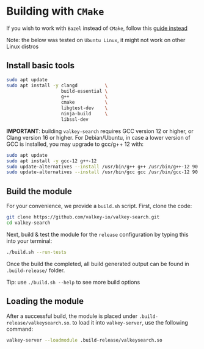# Building with `CMake`

If you wish to work with `Bazel` instead of `CMake`, follow this [guide instead][1]

Note: the below was tested on `Ubuntu Linux`, it might not work on other Linux distros

## Install basic tools

```bash
sudo apt update
sudo apt install -y clangd          \
                    build-essential \
                    g++             \
                    cmake           \
                    libgtest-dev    \
                    ninja-build     \
                    libssl-dev
```

**IMPORTANT**: building `valkey-search` requires GCC version 12 or higher, or Clang version 16 or higher. For Debian/Ubuntu, in case a lower version of GCC is installed, you may upgrade to gcc/g++ 12 with:

```bash
sudo apt update
sudo apt install -y gcc-12 g++-12
sudo update-alternatives --install /usr/bin/g++ g++ /usr/bin/g++-12 90
sudo update-alternatives --install /usr/bin/gcc gcc /usr/bin/gcc-12 90
```

## Build the module

For your convenience, we provide a `build.sh` script. First, clone the code:

```bash
git clone https://github.com/valkey-io/valkey-search.git
cd valkey-search
```

Next, build & test the module for the `release` configuration by typing this into your terminal:

```bash
./build.sh --run-tests
```

Once the build the completed, all build generated output can be found in `.build-release/` folder.

Tip: use `./build.sh --help` to see more build options

## Loading the module

After a successful build, the module is placed under `.build-release/valkeysearch.so`.
to load it into `valkey-server`, use the following command:

```bash
valkey-server --loadmodule .build-release/valkeysearch.so
```


[1]: https://github.com/valkey-io/valkey-search/blob/main/DEVELOPER.md
